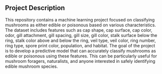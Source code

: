 ## **Project Description**
This repository contains a machine learning project focused on classifying mushrooms as either edible or poisonous based on various characteristics. The dataset includes features such as cap shape, cap surface, cap color, odor, gill attachment, gill spacing, gill size, gill color, stalk surface below the ring, stalk color above and below the ring, veil type, veil color, ring number, ring type, spore print color, population, and habitat.
The goal of the project is to develop a predictive model that can accurately classify mushrooms as edible or poisonous using these features. This can be particularly useful for mushroom foragers, naturalists, and anyone interested in safely identifying edible mushroom species.
